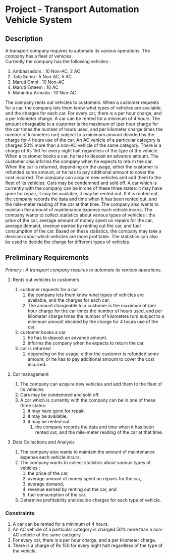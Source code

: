# Project - Transport Automation Vehicle System
## Description
A transport company requires to automate its various operations. The company has a fleet of vehicles.  
Currently the company has the following vehicles :  
1. Ambassadors : 10 Non-AC, 2 AC
2. Tata Sumo : 5 Non-AC, 5 AC
3. Maruti Omni : 10 Non-AC
4. Maruti Esteem : 10 AC
5. Mahindra Armada : 10 Non-AC  

The company rents out vehicles to customers. When a customer requests for a car, the company lets them
know what types of vehicles are available, and the charges for each car. For every car, there is a per hour
charge, and a per kilometer charge. A car can be rented for a minimum of 4 hours. The amount chargeable
to a customer is the maximum of (per hour charge for the car times the number of hours used, and per
kilometer charge times the number of kilometers run) subject to a minimum amount decided by the charge
for 4 hours use of the car. An AC vehicle of a particular category is charged 50% more than a non-AC vehicle of the same category. There is a charge of Rs 150 for every night halt regardless of the type of the vehicle.
When a customer books a car, he has to deposit an advance amount. The customer also informs the company when he expects to return the car. When the car is returned, depending on the usage, either the
customer is refunded some amount, or he has to pay additional amount to cover the cost incurred.
The company can acquire new vehicles and add them to the fleet of its vehicles. Cars may be condemned
and sold off. A car which is currently with the company can be in one of these three states: it may have
gone for repair, it may be available, it may be rented out. If it is rented out, the company records the data
and time when it has been rented out, and the mile-meter reading of the car at that time. The company
also wants to maintain the amount of maintenance expense each vehicle incurs.
The company wants to collect statistics about various types of vehicles : the price of the car, average amount
of money spent on repairs for the car, average demand, revenue earned by renting out the car, and fuel
consumption of the car. Based on these statistics, the company may take a decision about which vehicles
are more profitable. The statistics can also be used to decide the charge for different types of vehicles.

## Preliminary Requirements
*Primary : A transport company requires to automate its various operations.*

1. Rents out vehicles to customers. 
    1. customer requests for a car
        1. the company lets them know what types of vehicles are available, and the charges for each car.   
        2. The amount chargeable to a customer is the maximum of (per hour charge for the car times the number of hours used, and per kilometer charge times the number of kilometers run) subject to a minimum amount decided by the charge for 4 hours use of the car.  
    2. customer books a car
        1. he has to deposit an advance amount. 
        2. informs the company when he expects to return the car. 
    3. car is returned
        1. depending on the usage, either the customer is refunded some amount, or he has to pay additional amount to cover the cost incurred.

2. Car management
    1. The company can acquire new vehicles and add them to the fleet of its vehicles. 
    2. Cars may be condemned and sold off. 
    3. A car which is currently with the company can be in one of these three states: 
        1. it may have gone for repair, 
        2. it may be available, 
        3. it may be rented out. 
            1. the company records the data and time when it has been rented out, and the mile-meter reading of the car at that time. 

3. Data Collections and Analysis
    1. The company also wants to maintain the amount of maintenance expense each vehicle incurs.
    2. The company wants to collect statistics about various types of vehicles : 
        1. the price of the car, 
        2. average amount of money spent on repairs for the car, 
        3. average demand, 
        4. revenue earned by renting out the car, and 
        5. fuel consumption of the car. 
    3. Determine profitability and decide charges for each type of vehicle.

### Constraints
1. A car can be rented for a minimum of 4 hours.
2. An AC vehicle of a particular category is charged 50% more than a non-AC vehicle of the same category.
3. For every car, there is a per hour
charge, and a per kilometer charge.
4. There is a charge of Rs 150 for every night halt regardless of the type of the vehicle.